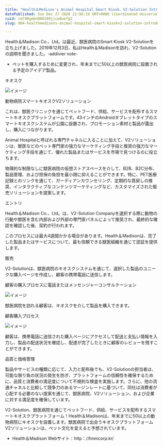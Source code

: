 ```yaml
---
title: "Health＆Medison's Animal Hospital Smart Kiosk、V2-Solution Introduction"
datePublished: Sun Dec 27 2020 22:56:19 GMT+0000 (Coordinated Universal Time)
cuid: cm740gebn000109jjcw8uefg2
slug: 804-healthmedisons-animal-hospital-smart-kioskv2-solution-introduction

---
```



Health＆Madison Co.、Ltd。は最近、獣医病院のSmart Kiosk V2-Solutionを立ち上げました。2019年12月3日、私はHealth＆Madisonを訪れ、V2-Solutionの説明を聞きました。-addivier note-

- ペットを購入するために変更され、年末までに50以上の獣医病院に設置される予定のアイデア製品。

キオスク

![イメージ](https://cdn.hashnode.com/res/hashnode/image/upload/v1739491709910/ff027b19-a40a-4aab-9f50-c2f270d48dbf.png)

動物病院スマートキオスクV2ソリューション

これは、獣医クリニックを通じてペットフード、供給、サービスを配布するスマートキオスクプラットフォームです。43インチのAndroidタブレットタイプのスマートキオスクシステムが公園に設置され、プロモーション素材と製品が露出し、購入につながります。

Animal Hospitalと呼ばれる専門チャネルに入ることに加えて、V2ソリューションは、獣医などのペット専門家の強力なマーケティング手段と推奨の強力なマーケティング手段を通じて、優れた製品またはサービスを市場で見つけるのに役立ちます。

物理的な制限なしに獣医病院の仮想ストアスペースを介して、B2B、B2C分布、製品管理、および担保の負担を最小限に抑えることができます。特に、PET医療記録とのリンクを通じて、ガーディアンカウンセリング、定期的な買戻しの推奨、インタラクティブなコンテンツマーケティングなど、カスタマイズされた販売ソリューションを提案します。

エントリ

Health＆Madison Co.、Ltd。は、V2-Solution Companyを選択する際に動物の行動や獣医を含む内部および外部の専門家パネルによって推奨され、最終的な確認を確認した後、契約が行われます。

このプロセスには最大4週間かかる場合があります。Health＆Madisonは、完了した製品またはサービスについて、最も信頼できる獣医組織を通じて認証を提供します。

販売

V2-Solutionは、獣医病院のキオスクシステムを通じて、選択した製品のユニークな購入ページを作成し、顧客の携帯電話に送信します。

顧客の購入プロセスに電話またはメッセンジャーコンサルテーション

![イメージ](https://cdn.hashnode.com/res/hashnode/image/upload/v1739491712051/c0483bb1-5791-4f58-9ef7-39cc692769e5.png)

獣医病院を訪れる顧客は、キオスクを介して製品を購入できます。

顧客購入プロセス

![イメージ](https://cdn.hashnode.com/res/hashnode/image/upload/v1739491713937/951b60f4-d9fa-4b69-9110-dd25de1d10a8.png)

顧客は、携帯電話に送信された購入ページにアクセスして配送と支払い情報を入力し、製品の配送状況を確認し、配達が完了したときに顧客のレビューを残すことができます。

品質と価格管理

製品やサービスの種類に応じて、入力と配布後でも、V2-Solutionの担当者は、可能な限り負の状況の発生を防ぎ、プラットフォームの信頼性を確保するために、品質と消費者の満足度について不規則な検査を実施します。さらに、他の流通チャネルと比較して競争力のあるマージンレートに基づいて、同社は消費者が心配する必要のない提案を通じて、獣医病院、V2ソリューション、および企業に対する満足度を確保しています。

V2-Solution、獣医病院を通じてペットフード、供給、サービスを配布するスマートキオスクプラットフォーム！Health＆Madisonは、年末までに50以上の動物病院にキオスクを設置します。獣医病院で出会うキオスクプラットフォームV2ソリューションは、ペット文化を変えると予想されています。

- Health＆Madison Webサイト：http：//hnmcorp.kr/